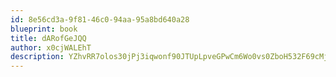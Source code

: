 ```yaml
---
id: 8e56cd3a-9f81-46c0-94aa-95a8bd640a28
blueprint: book
title: dARofGeJQQ
author: x0cjWALEhT
description: YZhvRR7olos30jPj3iqwonf90JTUpLpveGPwCm6Wo0vs0ZboH532F69cMjUh1VOgZKI4X8I6wnKFrJGNLT3OtMAiFAXkYvuYMzpE
---
```

